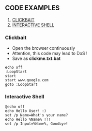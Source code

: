 ## CODE EXAMPLES
1. [CLICKBAIT](https://github.com/p-arrow/Red-Blue-Guide/blob/main/Coding/Batch.md#clickbait)
2. [INTERACTIVE SHELL](https://github.com/p-arrow/Red-Blue-Guide/blob/main/Coding/Batch.md#interactive-shell)

### Clickbait
- Open the browser continuously
- Attention, this code may lead to DoS !
- Save as **clickme.txt.bat**
```
echo off
:LoopStart
start
start www.google.com
goto :LoopStart
```

### Interactive Shell
```
@echo off
echo Hello User! :)
set /p Name=What's your name?
echo Hello %Name% !!!
set /p Input=%Name%, Goodbye!
```
